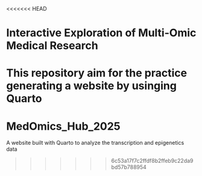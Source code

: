 <<<<<<< HEAD
# Interactive Exploration of Multi-Omic Medical Research
This repository aim for the practice generating a website by usinging Quarto
=======
# MedOmics_Hub_2025
A website built with Quarto to analyze the transcription and epigenetics data
>>>>>>> 6c53a17f7c2ffdf8b2ffeb9c22da9bd57b788954
